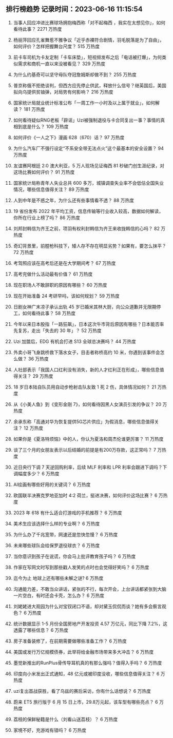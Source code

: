 
## 排行榜趋势 记录时间：2023-06-16 11:15:54
  
  1. 当事人回应冲进比赛球场拥抱梅西称「对不起梅西 ，我实在太想见你」，如何看待此事？ 2271 万热度
    
  2. 杨丽萍回应孔雀舞惹不雅争议「近乎赤裸符合剧情，羽毛脱落是为了自由」，如何评价？怎样把握舞台尺度？ 515 万热度
    
  3. 前卡车司机为卡友定制「卡车床垫」，短视频发布之后「电话被打爆」，为何类似需求和商机一直以来没被看见？ 329 万热度
    
  4. 为什么约基奇可以坚守母队夺冠詹姆斯却做不到？ 255 万热度
    
  5. 普京称俄不拒绝谈判，但西方应先停止供武，释放什么信号？继英国后，美国拟向乌提供贫铀弹，对局势有何影响？ 216 万热度
    
  6. 国家统计局就业统计标准公布「一周工作一小时及以上属于就业」，如何解读？ 181 万热度
    
  7. 如何看待疑似RNG老板「辟谣」Uzi被强制退役与卡合同复出一事？事情的真相到底是什么？ 109 万热度
    
  8. 如何评价《一人之下》漫画 628（670）话？ 97 万热度
    
  9. 为什么汽车厂不强行设定“不系安全带无法点火”这个最基本的安全设置？ 94 万热度
    
  10. 友谊赛阿根廷 2:0 澳大利亚，5 万人现场见证梅西 81 秒破门创生涯纪录，对这场比赛如何评价？ 91 万热度
    
  11. 国家统计局称青年人失业总共 600 多万，城镇调查失业率不会低估全国失业情况，哪些信息值得关注？ 89 万热度
    
  12. 人到中年是不惑之年，为什么还有些事情看不透？ 88 万热度
    
  13. 19 省份发布 2022 年平均工资，信息传输等行业收入较高，数据如何解读，你所在行业上榜了吗？ 86 万热度
    
  14. 刘邦封韩信为齐王之前，项羽有权利封韩信为齐王来收拢韩信的心吗？ 82 万热度
    
  15. 奇幻背景里，前膛枪科技下，矮人存不存在明显劣势？如果有，要怎么抹平？ 72 万热度
    
  16. 考驾照应该在高考后还是在大学期间考？ 67 万热度
    
  17. 高考完做什么活动最有价值？ 61 万热度
    
  18. 现在职场人不敢辞职的原因有哪些？ 60 万热度
    
  19. 现在开始准备 24 考研早吗，该如何规划？ 59 万热度
    
  20. 日剧女神广末凉子承认出轨 45 岁已婚米其林大厨，向公众道歉并无限期停工，如何看待此事？ 58 万热度
    
  21. 今年以来日本股指「一路狂飙」，日本这次牛市背后原因有哪些？日本能否率先复苏，走出「失去的 30 年」？ 52 万热度
    
  22. Uzi 加盟后，EDG 有机会打进 S13 全球总决赛吗？ 44 万热度
    
  23. 外卖小哥飞身跳桥救下落水女子，目击者称桥高约 10 米，你遇到该事件会怎么做？ 36 万热度
    
  24. 人社部表示「我国人口红利没有消失，新的人才红利正在形成」，哪些信息值得关注？ 29 万热度
    
  25. 18 岁日本陆自队员用自动步枪射击队友致 1 死 2 伤，具体情况如何？ 21 万热度
    
  26. 从《小美人鱼》到《变形金刚 7》，如何看待因黑人女演员引发的争议？ 20 万热度
    
  27. 余承东称「高通对华为恢复提供5G芯片供应」为假消息，哪些信息值得关注？ 12 万热度
    
  28. 如果你是《夏洛特烦恼》中的人，你认为夏洛和周杰伦谁更厉害？ 11 万热度
    
  29. 谈了三个月的女朋友表示以后结婚的前提是有200万存款，这正常吗？ 7 万热度
    
  30. 近日央行下调 7 天逆回购利率，后续 MLF 利率和 LPR 利率会跟进下调吗？下调幅度多少？ 6 万热度
    
  31. AI绘画有哪些好用的关键词？ 6 万热度
    
  32. 欧国联半决赛克罗地亚加时 4:2 荷兰，挺进决赛，如何评价这场比赛？ 6 万热度
    
  33. 2023 年 618 有什么适合打游戏的手机推荐？ 6 万热度
    
  34. 美术生应该选择什么样的专业啊？ 6 万热度
    
  35. 为什么办了千兆宽带，网速还是忽快忽慢？ 6 万热度
    
  36. 未来哪些球队会给保罗退役球衣？ 6 万热度
    
  37. 当你意识到孩子在说谎，你会马上批评教育孩子吗？ 6 万热度
    
  38. 作家在写网文时写到那些戳人发笑的点时也会觉得好笑吗？ 6 万热度
    
  39. 迄今为止 地球上还有哪些未解之谜? 6 万热度
    
  40. 沟通能力差，不敢当众讲话，紧张的不行，每次开会，上台讲话都紧张到大脑一片空白，有时还会卡壳，怎么办？ 6 万热度
    
  41. 刘姥姥进大观园为什么对宝钗闭口不语，却对黛玉侃侃而谈？她有多会察言观色？ 6 万热度
    
  42. 统计数据显示 1-5 月份全国房地产开发投资 4.57 万亿元，同比下降 7.2%，这透露了哪些信息？ 6 万热度
    
  43. 房子准备装修了，在前期需要做哪些准备工作？ 6 万热度
    
  44. 美国或发行万亿规模债券，此举将给金融市场带来多大冲击？ 6 万热度
    
  45. 墨觉新推出的RunPlus骨传导耳机真的有那么强吗？值得入手吗？ 6 万热度
    
  46. 印度向小米发出正式通知，48 亿元或被印度没收，哪些信息值得关注？ 6 万热度
    
  47. uzi复出首战获胜，看了乌兹的赛后采访，你有什么话想说？ 6 万热度
    
  48. 蔚来 ET5 旅行版于 6 月 15 日上市，29.8万元起，该车型有哪些亮点？ 6 万热度
    
  49. 荔枝的保鲜秘籍是什么（刘看山送荔枝）？ 6 万热度
    
  50. 家境不好，充游戏有错吗？ 6 万热度
    